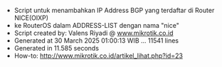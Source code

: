 - Script untuk menambahkan IP Address BGP yang terdaftar di Router NICE(OIXP)
- ke RouterOS dalam ADDRESS-LIST dengan nama "nice"
- Script created by: Valens Riyadi @ www.mikrotik.co.id
- Generated at 30 March 2025 01:00:13 WIB ... 11541 lines
- Generated in 11.585 seconds
- How-to: http://www.mikrotik.co.id/artikel_lihat.php?id=23
